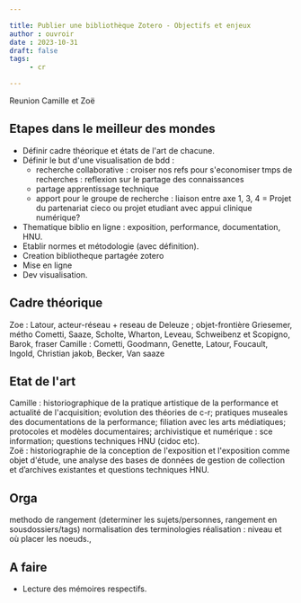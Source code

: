 ```yaml
---

title: Publier une bibliothèque Zotero - Objectifs et enjeux 
author : ouvroir
date : 2023-10-31
draft: false
tags:
     - cr

---
```

Reunion Camille et Zoë

## Etapes dans le meilleur des mondes
- Définir cadre théorique et états de l'art de chacune. 
- Définir le but d'une visualisation de bdd : 
    - recherche collaborative : croiser nos refs pour s'economiser tmps de recherches : reflexion sur le partage des connaissances
    - partage apprentissage technique 
    - apport pour le groupe de recherche : liaison entre axe 1, 3, 4 = Projet du partenariat cieco ou projet etudiant avec appui clinique numérique?
- Thematique biblio en ligne : exposition, performance, documentation, HNU. 
- Etablir normes et métodologie (avec définition). 
- Creation bibliotheque partagée zotero
- Mise en ligne
- Dev visualisation. 

## Cadre théorique
Zoe : Latour, acteur-réseau + reseau de Deleuze ; objet-frontière Griesemer, métho Cometti, Saaze, Scholte, Wharton, Leveau, Schweibenz et Scopigno, Barok, fraser
Camille : Cometti, Goodmann, Genette, Latour, Foucault, Ingold, Christian jakob, Becker, Van saaze


## Etat de l'art
Camille : historiographique de la pratique artistique de la performance et actualité de l'acquisition; evolution des théories de c-r; pratiques museales des documentations de la performance; filiation avec les arts médiatiques; protocoles et modèles documentaires; archivistique et numérique : sce information; questions techniques HNU (cidoc etc).  
Zoë : historiographie de la conception de l'exposition et l'exposition comme objet d'étude, une analyse des bases de données de gestion de collection et d’archives existantes et questions techniques HNU. 

## Orga
methodo de rangement (determiner les sujets/personnes, rangement en sousdossiers/tags)
normalisation des terminologies
réalisation : niveau et où placer les noeuds.,

## A faire 
- Lecture des mémoires respectifs. 
